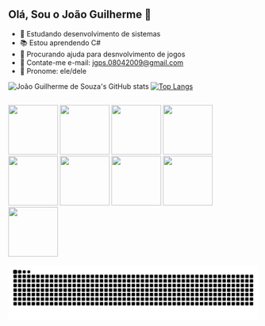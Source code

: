 ## Olá, Sou o João Guilherme 👋

- 🔭 Estudando desenvolvimento de sistemas
- 📚 Estou aprendendo C#
- 🤔 Procurando ajuda para desnvolvimento de jogos
- 📧 Contate-me e-mail: jgps.08042009@gmail.com
- 🧑 Pronome: ele/dele

![João Guilherme de Souza's GitHub stats](https://github-readme-stats.vercel.app/api?username=Naeris08&show_icons=true&theme=tokyonight) [![Top Langs](https://github-readme-stats.vercel.app/api/top-langs/?username=Naeris08&show_icons=true&theme=tokyonight&layout=compact)](https://github.com/Naeris08/github-readme-stats)

##
 <img src="https://cdn.jsdelivr.net/gh/devicons/devicon@latest/icons/python/python-original-wordmark.svg" height="100px" width="100px"/> <img src="https://cdn.jsdelivr.net/gh/devicons/devicon@latest/icons/csharp/csharp-original.svg" height="100px" width="100px"/> <img src="https://cdn.jsdelivr.net/gh/devicons/devicon@latest/icons/vscode/vscode-original.svg" height="100px" width="100px"/> <img src="https://cdn.jsdelivr.net/gh/devicons/devicon@latest/icons/godot/godot-original.svg" height="100px" width="100px"/>  <img src="https://cdn.jsdelivr.net/gh/devicons/devicon@latest/icons/javascript/javascript-original.svg" height="100px" width="100px"/>  <img src="https://cdn.jsdelivr.net/gh/devicons/devicon@latest/icons/html5/html5-original-wordmark.svg" height="100px" width="100px"/>  <img src="https://cdn.jsdelivr.net/gh/devicons/devicon@latest/icons/css3/css3-original-wordmark.svg" height="100px" width="100px"/> <img src="https://cdn.jsdelivr.net/gh/devicons/devicon@latest/icons/linux/linux-original.svg" height="100px" width="100px"/> <img src="https://cdn.jsdelivr.net/gh/devicons/devicon@latest/icons/raspberrypi/raspberrypi-original.svg" height="100px" width="100px"/>
          
![Snake animation](https://github.com/Naeris08/Naeris08/blob/output/github-contribution-grid-snake.svg)
          
          
          
            
          
          
          
